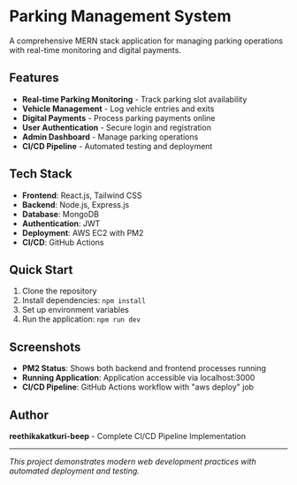 # Parking Management System

A comprehensive MERN stack application for managing parking operations with real-time monitoring and digital payments.

## Features

- **Real-time Parking Monitoring** - Track parking slot availability
- **Vehicle Management** - Log vehicle entries and exits
- **Digital Payments** - Process parking payments online
- **User Authentication** - Secure login and registration
- **Admin Dashboard** - Manage parking operations
- **CI/CD Pipeline** - Automated testing and deployment

## Tech Stack

- **Frontend**: React.js, Tailwind CSS
- **Backend**: Node.js, Express.js
- **Database**: MongoDB
- **Authentication**: JWT
- **Deployment**: AWS EC2 with PM2
- **CI/CD**: GitHub Actions

## Quick Start

1. Clone the repository
2. Install dependencies: `npm install`
3. Set up environment variables
4. Run the application: `npm run dev`

## Screenshots

- **PM2 Status**: Shows both backend and frontend processes running
- **Running Application**: Application accessible via localhost:3000
- **CI/CD Pipeline**: GitHub Actions workflow with "aws deploy" job

## Author

**reethikakatkuri-beep** - Complete CI/CD Pipeline Implementation

---

*This project demonstrates modern web development practices with automated deployment and testing.*
